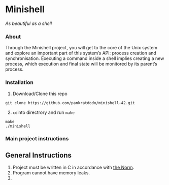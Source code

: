 # Minishell

*As beautiful as a shell*

### About
Through the Minishell project, you will get to the core of the Unix system and explore
an important part of this system’s API: process creation and synchronisation. Executing
a command inside a shell implies creating a new process, which execution and final state
will be monitored by its parent’s process.

### Installation
1. Download/Clone this repo
```
git clone https://github.com/pankratdodo/minishell-42.git
```
2. `cd`into directrory and run `make`
```
make
./minishell
```
### Main project instructions
## General Instructions
1. Project must be written in C in accordance with [the Norm](https://github.com/R4meau/minishell/blob/master/norme.en.pdf).
2. Program cannot have memory leaks.
3. 
